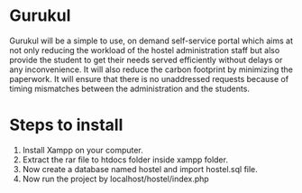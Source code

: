 # Gurukul
Gurukul will be a simple to use, on demand self-service portal which aims at not only reducing the workload of the hostel administration staff but also provide the student to get their needs served efficiently without delays or any inconvenience. It will also reduce the carbon footprint by minimizing the paperwork.  It will ensure that there is no unaddressed requests because of timing mismatches between the administration and the students.
# Steps to install
1) Install Xampp on your computer.
2) Extract the rar file to htdocs folder inside xampp folder.
3) Now create a database named hostel and import hostel.sql file.
4) Now run the project by localhost/hostel/index.php
